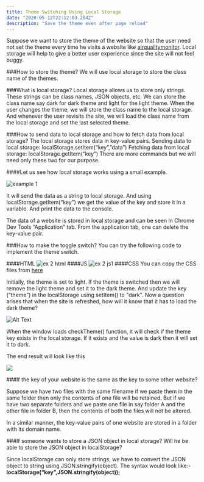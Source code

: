 ```yaml
---
title: Theme Switching Using Local Storage
date: "2020-05-12T22:12:03.284Z"
description: "Save the theme even after page reload"
---
```


Suppose we want to store the theme of the website so that the user need not set the theme every time he visits a website like [airqualitymonitor](https://airqualitymonitor.netlify.app). Local storage will help to give a better user experience since the site will not feel buggy.

###How to store the theme?
We will use local storage to store the class name of the themes.

###What is local storage?
Local storage allows us to store only strings. These strings can be class names, JSON objects, etc. We can store the class name say dark for dark theme and light for the light theme. When the user changes the theme, we will store the class name to the local storage. And whenever the user revisits the site, we will load the class name from the local storage and set the last selected theme.

###How to send data to local storage and how to fetch data from local storage?
The local storage stores data in key-value pairs.
Sending data to local storage: localStorage.setItem(“key”,”data”)
Fetching data from local storage: localStorage.getItem(“key”)
There are more commands but we will need only these two for our purpose.

####Let us see how local storage works using a small example.

![example 1](ex1.png)

It will send the data as a string to local storage. And using localStorage.getItem(“key”) we get the value of the key and store it in a variable. And print the data to the console.

The data of a website is stored in local storage and can be seen in Chrome Dev Tools “Application” tab. From the application tab, one can delete the key-value pair.

###How to make the toggle switch?
You can try the following code to implement the theme switch.

####HTML
![ex 2 html](carbon.png)
####JS
![ex 2 js1](ex2js1.png)
####CSS
You can copy the CSS files from [here](https://github.com/mritunjaysaha/-BLOG-local-storage)

Initially, the theme is set to light. If the theme is switched then we will remove the light theme and set it to the dark theme. And update the key (“theme”) in the localStorage using setItem() to "dark". Now a question arises that when the site is refreshed, how will it know that it has to load the dark theme?

![Alt Text](ex2js2.png)

When the window loads checkTheme() function, it will check if the theme key exists in the local storage. If it exists and the value is dark then it will set it to dark.

The end result will look like this

<img src="demo.gif" style="display:block; margin: 0 auto;">

###If the key of your website is the same as the key to some other website?

Suppose we have two files with the same filename if we paste them in the same folder then only the contents of one file will be retained. But if we have two separate folders and we paste one file in say folder A and the other file in folder B, then the contents of both the files will not be altered.

In a similar manner, the key-value pairs of one website are stored in a folder with its domain name.

###If someone wants to store a JSON object in local storage? Will he be able to store the JSON object in localStorage?

Since localStorage can only store strings, we have to convert the JSON object to string using JSON.stringify(object). The syntax would look like:- **localStorage(“key”,JSON.stringify(object));**
